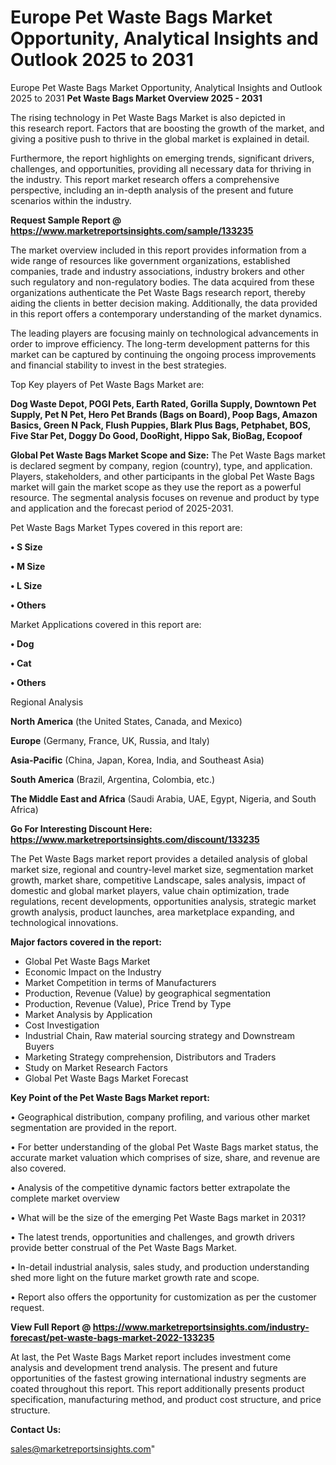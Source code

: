# Europe Pet Waste Bags Market Opportunity, Analytical Insights and Outlook 2025 to 2031
Europe Pet Waste Bags Market Opportunity, Analytical Insights and Outlook 2025 to 2031
<Strong> Pet Waste Bags Market Overview 2025 - 2031</strong>

The rising technology in Pet Waste Bags Market is also depicted in this research report. Factors that are boosting the growth of the market, and giving a positive push to thrive in the global market is explained in detail.

Furthermore, the report highlights on emerging trends, significant drivers, challenges, and opportunities, providing all necessary data for thriving in the industry. This report market research offers a comprehensive perspective, including an in-depth analysis of the present and future scenarios within the industry.

<strong>Request Sample Report @ <a href=https://www.marketreportsinsights.com/sample/133235>https://www.marketreportsinsights.com/sample/133235</a></strong>

The market overview included in this report provides information from a wide range of resources like government organizations, established companies, trade and industry associations, industry brokers and other such regulatory and non-regulatory bodies. The data acquired from these organizations authenticate the Pet Waste Bags research report, thereby aiding the clients in better decision making. Additionally, the data provided in this report offers a contemporary understanding of the market dynamics.

The leading players are focusing mainly on technological advancements in order to improve efficiency. The long-term development patterns for this market can be captured by continuing the ongoing process improvements and financial stability to invest in the best strategies.

Top Key players of Pet Waste Bags Market are:

<strong>Dog Waste Depot, POGI Pets, Earth Rated, Gorilla Supply, Downtown Pet Supply, Pet N Pet, Hero Pet Brands (Bags on Board), Poop Bags, Amazon Basics, Green N Pack, Flush Puppies, Blark Plus Bags, Petphabet, BOS, Five Star Pet, Doggy Do Good, DooRight, Hippo Sak, BioBag, Ecopoof</strong>

<strong><b>Global Pet Waste Bags Market Scope and Size:</b></strong>
The Pet Waste Bags market is declared segment by company, region (country), type, and application. Players, stakeholders, and other participants in the global Pet Waste Bags market will gain the market scope as they use the report as a powerful resource. The segmental analysis focuses on revenue and product by type and application and the forecast period of 2025-2031.

Pet Waste Bags Market Types covered in this report are:

<strong>• S Size

• M Size

• L Size

• Others</strong>

Market Applications covered in this report are:

<strong>• Dog

• Cat

• Others</strong> 

Regional Analysis

<strong>North America</strong> (the United States, Canada, and Mexico)

<strong>Europe</strong> (Germany, France, UK, Russia, and Italy)

<strong>Asia-Pacific</strong> (China, Japan, Korea, India, and Southeast Asia)

<strong>South America</strong> (Brazil, Argentina, Colombia, etc.)

<strong>The Middle East and Africa</strong> (Saudi Arabia, UAE, Egypt, Nigeria, and South Africa)

<strong>Go For Interesting Discount Here: <a href=https://www.marketreportsinsights.com/discount/133235>https://www.marketreportsinsights.com/discount/133235</a></strong>

The Pet Waste Bags market report provides a detailed analysis of global market size, regional and country-level market size, segmentation market growth, market share, competitive Landscape, sales analysis, impact of domestic and global market players, value chain optimization, trade regulations, recent developments, opportunities analysis, strategic market growth analysis, product launches, area marketplace expanding, and technological innovations.

<strong><b>Major factors covered in the report:</b></strong>
<ul>
  <li>Global Pet Waste Bags Market </li>
  <li>Economic Impact on the Industry</li>
  <li>Market Competition in terms of Manufacturers</li>
  <li>Production, Revenue (Value) by geographical segmentation</li>
  <li>Production, Revenue (Value), Price Trend by Type</li>
  <li>Market Analysis by Application</li>
  <li>Cost Investigation</li>
  <li>Industrial Chain, Raw material sourcing strategy and Downstream Buyers</li>
  <li>Marketing Strategy comprehension, Distributors and Traders</li>
  <li>Study on Market Research Factors</li>
  <li>Global Pet Waste Bags Market Forecast</li>
</ul>

<strong><b>Key Point of the Pet Waste Bags Market report:</b></strong>

• Geographical distribution, company profiling, and various other market segmentation are provided in the report.

• For better understanding of the global Pet Waste Bags market status, the accurate market valuation which comprises of size, share, and revenue are also covered.

• Analysis of the competitive dynamic factors better extrapolate the complete market overview

• What will be the size of the emerging Pet Waste Bags market in 2031?

• The latest trends, opportunities and challenges, and growth drivers provide better construal of the Pet Waste Bags Market.

• In-detail industrial analysis, sales study, and production understanding shed more light on the future market growth rate and scope.

• Report also offers the opportunity for customization as per the customer request.

<strong><b>View Full Report @ <a href=https://www.marketreportsinsights.com/industry-forecast/pet-waste-bags-market-2022-133235>https://www.marketreportsinsights.com/industry-forecast/pet-waste-bags-market-2022-133235</a></b></strong>


At last, the Pet Waste Bags Market report includes investment come analysis and development trend analysis. The present and future opportunities of the fastest growing international industry segments are coated throughout this report. This report additionally presents product specification, manufacturing method, and product cost structure, and price structure.

<strong>Contact Us:</strong>

sales@marketreportsinsights.com"
